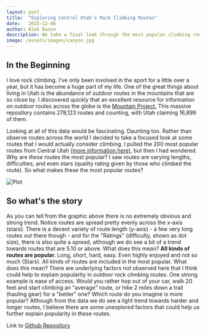 ```yaml
---
layout: post
title:  "Exploring Central Utah's Rock Climbing Routes"
date:   2022-12-06
author: Alek Bacon
description: We take a final look through the most popular climbing routes here in Central Utah and consider why these routes are popular.
image: /assets/images/canyon.jpg
---
```


## In the Beginning
I love rock climbing. I've only been involved in the sport for a little over a year, but it has become a huge part of my life. One of the great things about living in Utah is the abundance of outdoor routes in the mountains that are so close by. I discovered quickly that an excellent resource for information on outdoor routes across the globe is the [Mountain Project.](https://www.mountainproject.com/) This massive repository contains 278,123 routes and counting, with Utah claiming 16,899 of them.

Looking at all of this data would be fascinating. Daunting too. Rather than observe routes across the world I decided to take a focused look at some routes that I would actually consider climbing. I pulled the 200 most popular routes from Central Utah [(more information here)](https://bacon-a.github.io/stat386-projects/2022/10/20/WebScrape.html), but then I had wondered. Why are *these* routes the most popular? I saw routes are varying lengths, difficulties, and even stars (quality rating given by those who climbed the route). So what makes these the most popular routes?

![Plot](https://user-images.githubusercontent.com/112503027/206342958-dc9bd163-f877-4396-b4d4-f5882ac9eeaf.png)

## So what's the story
As you can tell from the graphic above there is no extremely obvious and strong trend. Notice routes are spread pretty evenly across the x-axis (stars). There is a decent variety of route length (y-axis) - a few very long routes out there though - and for the "Ratings" (difficulty, shown as dot size), there is also quite a spread, although we do see a bit of a trend towards routes that are 5.10 or above. What does this mean? **All kinds of routes are popular.** Long, short, hard, easy. Even highly enjoyed and not so much (Stars). All kinds of routes are included in the most popular. What does this mean? There are underlying factors not observed here that I think could help to explain popularity in outdoor rock climbing routes. One strong example is ease of access. Would you rather hop out of your car, walk 20 feet and start climbing an "average" route, or hike 2 miles down a trail (hauling gear) for a "better" one?  Which route do you imagine is more popular? Although from the data we do see a light trend towards harder and longer routes, I believe there are some unexplored factors that could help us further explain popularity in these routes. 

Link to [Github Repository](https://github.com/Bacon-A/Rock-Climbing-Analysis)
